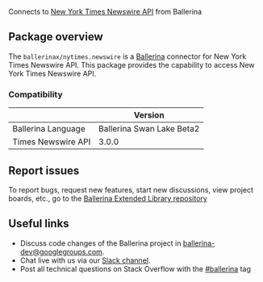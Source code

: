 Connects to [New York Times Newswire API](https://developer.nytimes.com/docs/timeswire-product/1/overview) from Ballerina

## Package overview
The `ballerinax/nytimes.newswire` is a [Ballerina](https://ballerina.io/) connector for New York Times Newswire API.
This package provides the capability to access New York Times Newswire API.

### Compatibility
|                               | Version                         |
|-------------------------------|---------------------------------|
| Ballerina Language            | Ballerina Swan Lake Beta2       | 
| Times Newswire API            | 3.0.0                           |

## Report issues
To report bugs, request new features, start new discussions, view project boards, etc., go to the [Ballerina Extended Library repository](https://github.com/ballerina-platform/ballerina-extended-library)

## Useful links
- Discuss code changes of the Ballerina project in [ballerina-dev@googlegroups.com](mailto:ballerina-dev@googlegroups.com).
- Chat live with us via our [Slack channel](https://ballerina.io/community/slack/).
- Post all technical questions on Stack Overflow with the [#ballerina](https://stackoverflow.com/questions/tagged/ballerina) tag
